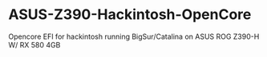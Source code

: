 # ASUS-Z390-Hackintosh-OpenCore
 Opencore EFI for hackintosh running BigSur/Catalina on ASUS ROG Z390-H W/ RX 580 4GB
